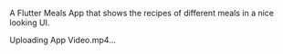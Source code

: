 A Flutter Meals App that shows the recipes of different meals in a nice looking UI.


Uploading App Video.mp4…
